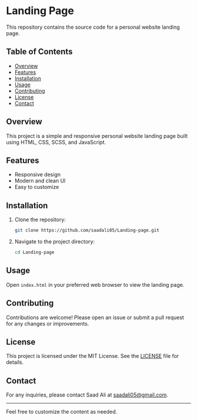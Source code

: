 # Landing Page

This repository contains the source code for a personal website landing page.

## Table of Contents

- [Overview](#overview)
- [Features](#features)
- [Installation](#installation)
- [Usage](#usage)
- [Contributing](#contributing)
- [License](#license)
- [Contact](#contact)

## Overview

This project is a simple and responsive personal website landing page built using HTML, CSS, SCSS, and JavaScript.

## Features

- Responsive design
- Modern and clean UI
- Easy to customize

## Installation

1. Clone the repository:

   ```bash
   git clone https://github.com/saadali05/Landing-page.git
   ```

2. Navigate to the project directory:

   ```bash
   cd Landing-page
   ```

## Usage

Open `index.html` in your preferred web browser to view the landing page.

## Contributing

Contributions are welcome! Please open an issue or submit a pull request for any changes or improvements.

## License

This project is licensed under the MIT License. See the [LICENSE](LICENSE.txt) file for details.

## Contact

For any inquiries, please contact Saad Ali at saadali05@gmail.com.

---

Feel free to customize the content as needed.